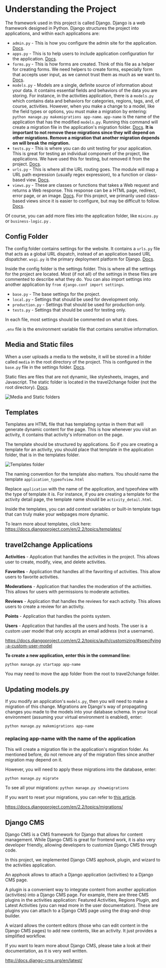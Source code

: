 # Understanding the Project

The framework used in this project is called Django. Django is a web framework designed in Python. Django structures the project into applications, and within each applications are:

- `admin.py` - This is how you configure the admin site for the application. [Docs](https://docs.djangoproject.com/en/2.2/ref/contrib/admin/).
- `apps.py` - This is to help users to include application configuration for the application. [Docs](https://docs.djangoproject.com/en/2.2/ref/applications/#configuring-applications).
- `forms.py` - This is how forms are created. Think of this file as a helper for creating forms. We need helpers to create forms, especially form that accepts user input, as we cannot trust them as much as we want to. [Docs](https://docs.djangoproject.com/en/2.2/topics/forms/).
- `models.py` - Models are a single, definite source of information about your data. it contains essential fields and behaviors of the data you are storing. For instance, in the activities application, there is a `models.py` which contains data and behaviors for categories, regions, tags, and, of course, activities.
  However, when you make a change to a model, like the field types or options, you must make a migration by entering: `python manage.py makemigrations app-name`. `app-name` is the name of the application that has the modified `models.py`. Running this command will create a migration file in the application's migration folder. [Docs](https://docs.djangoproject.com/en/2.2/topics/db/models/). **It is important to not remove these migrations since they will depend on other migrations. Remove a migration that another migration depends on will break the migration.**
- `tests.py` - This is where you can do unit testing for your application. This is great for testing an individual component of the project, like applications. We have used this for testing, but removed it from the project. [Docs](https://docs.djangoproject.com/en/2.2/topics/testing/overview/).
- `urls.py` - This is where all the URL routing goes. The module will map a URL path expression (usually regex expression), to a function or class-based view. [Docs](https://docs.djangoproject.com/en/2.2/topics/http/urls/).
- `views.py` - These are classes or functions that takes a Web request and returns a Web response. This response can be a HTML page, redirect, error page, or an image. [Docs](https://docs.djangoproject.com/en/2.2/topics/http/views/). For this project, we primarily used class-based views since it is easier to configure, but may be difficult to follow. [Docs](https://docs.djangoproject.com/en/2.2/topics/class-based-views/).

Of course, you can add more files into the application folder, like `mixins.py` or `business-logic.py` .

## Config Folder

The config folder contains settings for the website. It contains a `urls.py` file that acts as a global URL dispatch, instead of an application based URL dispatcher. `wsgi.py` is the primary deployment platform for Django. [Docs](https://docs.djangoproject.com/en/2.2/howto/deployment/wsgi/).

Inside the config folder is the settings folder. This is where all the settings for the project are located. Most (if not all) of the settings in these files are commented to describe what they do. You can also import settings into another application by `from django.conf import settings`.

- `base.py` - The base settings for the project.
- `local.py` - Settings that should be used for development only.
- `production.py` - Settings that should be used for production only.
- `tests.py` - Settings that should be used for testing only.

In each file, most settings should be commented on what it does.

`.env` file is the environment variable file that contains sensitive information.

## Media and Static files

When a user uploads a media to the website, it will be stored in a folder called `media` in the root directory of the project. This is configured in the `base.py` file in the settings folder. [Docs](https://docs.djangoproject.com/en/2.2/topics/files/).

Static files are files that are not dynamic, like stylesheets, images, and Javascript. The static folder is located in the travel2change folder (not the root directory). [Docs](https://docs.djangoproject.com/en/2.2/howto/static-files/).

![Media and Static folders](https://i.imgur.com/Nc8kPga.png)

## Templates

Templates are HTML file that has templating syntax in them that will generate dynamic content for the page. This is how whenever you visit an activity, it contains that activity's information on the page.

The template should be structured by applications. So if you are creating a template for an activity, you should place that template in the application folder, that is in the templates folder.

![Templates folder](https://i.imgur.com/jrRdv11.png)

The naming convention for the template also matters. You should name the template `application_typeofview.html`

Replace `application` with the name of the application, and typeofview with the type of template it is. For instance, if you are creating a template for the activity detail page, the template name should be `activity_detail.html`.

Inside the templates, you can add context variables or built-in template tags that can truly make your webpages more dynamic.

To learn more about templates, click here: <https://docs.djangoproject.com/en/2.2/topics/templates/>

## travel2change Applications

**Activities** - Application that handles the activities in the project. This allows user to create, modify, view, and delete activities.

**Favorites** - Application that handles all the favoriting of activities. This allow users to favorite activities.

**Moderations** - Application that handles the moderation of the activities. This allows for users with permissions to moderate activities.

**Reviews** - Application that handles the reviews for each activity. This allows users to create a review for an activity.

**Points** - Application that handles the points system.

**Users** - Application that handles all the users and hosts. The user is a custom user model that only accepts an email address (not a username).

<https://docs.djangoproject.com/en/2.2/topics/auth/customizing/#specifying-a-custom-user-model>

**To create a new application, enter this in the command line:**

`python manage.py startapp app-name`

You may need to move the app folder from the root to travel2change folder.

## Updating models.py

If you modify an application's `models.py`, then you will need to make a migration of this change. Migrations are Django's way of propagating changes you made to the models into your database schema. In your local environment (assuming your virtual environment is enabled), enter:

`python manage.py makemigrations app-name`

### replacing app-name with the name of the application

This will create a migration file in the application's migration folder. As mentioned before, do not remove any of the migration files since another migration may depend on it.

However, you will need to apply these migrations into the database, enter:

`python manage.py migrate`

To see all your migrations: `python manage.py showmigrations`

If you want to reset your migrations, you can refer to [this article](https://simpleisbetterthancomplex.com/tutorial/2016/07/26/how-to-reset-migrations.html).

<https://docs.djangoproject.com/en/2.2/topics/migrations/>

## Django CMS

Django CMS is a CMS framework for Django that allows for content management. While Django CMS is great for frontend work, it is also very developer friendly, allowing developers to customize Django CMS through code.

In this project, we implemented Django CMS apphook, plugin, and wizard to the activities application.

An apphook allows to attach a Django application (activities) to a Django CMS page.

A plugin is a convenient way to integrate content from another application (activities) into a Django CMS page. For example, there are three CMS plugins in the activities application: Featured Activities, Regions Plugin, and Latest Activities (you can read more in the user documentation). These are plugins you can attach to a Django CMS page using the drag-and-drop builder.

A wizard allows the content editors (those who can edit content in the Django CMS pages) to add new contents, like an activity. It just provides a simplified workflow.

If you want to learn more about Django CMS, please take a look at their documentation, as it is very well written.

<http://docs.django-cms.org/en/latest/>
